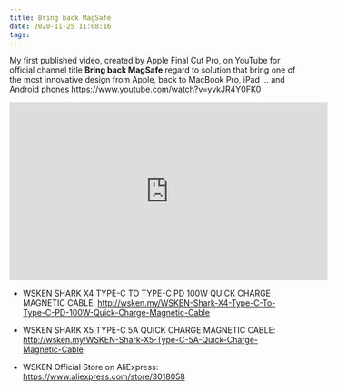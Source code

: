 ```yaml
---
title: Bring back MagSafe
date: 2020-11-25 11:08:16
tags:
---
```


My first published video, created by Apple Final Cut Pro, on YouTube for official channel title **Bring back MagSafe** regard to solution that bring one of the most innovative design from Apple, back to MacBook Pro, iPad ... and Android phones https://www.youtube.com/watch?v=yvkJR4Y0FK0

<iframe width="560" height="315" src="https://www.youtube.com/embed/yvkJR4Y0FK0" frameborder="0" allow="accelerometer; autoplay; clipboard-write; encrypted-media; gyroscope; picture-in-picture" allowfullscreen></iframe>

- WSKEN SHARK X4 TYPE-C TO TYPE-C PD 100W QUICK CHARGE MAGNETIC CABLE: http://wsken.my/WSKEN-Shark-X4-Type-C-To-Type-C-PD-100W-Quick-Charge-Magnetic-Cable

- WSKEN SHARK X5 TYPE-C 5A QUICK CHARGE MAGNETIC CABLE: http://wsken.my/WSKEN-Shark-X5-Type-C-5A-Quick-Charge-Magnetic-Cable

- WSKEN Official Store on AliExpress: https://www.aliexpress.com/store/3018058
